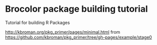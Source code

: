 # Brocolor package building tutorial

Tutorial for building R Packages 

http://kbroman.org/pkg_primer/pages/minimal.html
from https://github.com/kbroman/pkg_primer/tree/gh-pages/example/stage0
